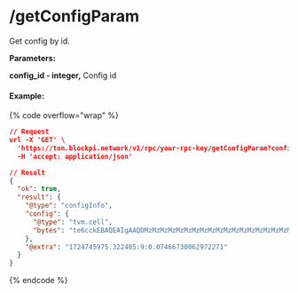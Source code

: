 # /getConfigParam

Get config by id.



**Parameters:**

**config\_id - integer,** Config id

#### Example:

{% code overflow="wrap" %}
```json
// Request
url -X 'GET' \
  'https://ton.blockpi.network/v1/rpc/your-rpc-key/getConfigParam?config_id=1' \
  -H 'accept: application/json'

// Result
{
  "ok": true,
  "result": {
    "@type": "configInfo",
    "config": {
      "@type": "tvm.cell",
      "bytes": "te6cckEBAQEAIgAAQDMzMzMzMzMzMzMzMzMzMzMzMzMzMzMzMzMzMzMzMzMzwqnziA=="
    },
    "@extra": "1724745975.322405:9:0.07466730062972271"
  }
}
```
{% endcode %}
